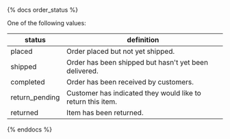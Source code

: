 {% docs order_status %}

One of the following values:

| status          | definition                                                   |
|-----------------|--------------------------------------------------------------|
| placed          | Order placed but not yet shipped.                            |
| shipped         | Order has been shipped but hasn't yet been delivered.        |
| completed       | Order has been received by customers.                        |
| return_pending  | Customer has indicated they would like to return this item.  |
| returned        | Item has been returned.                                      |

{% enddocs %}
